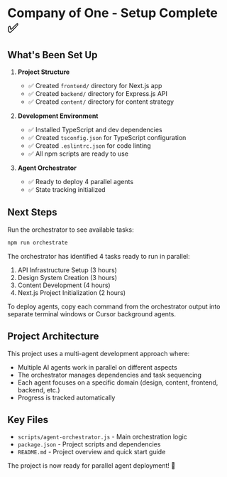 # Company of One - Setup Complete ✅

## What's Been Set Up

1. **Project Structure**
   - ✅ Created `frontend/` directory for Next.js app
   - ✅ Created `backend/` directory for Express.js API
   - ✅ Created `content/` directory for content strategy

2. **Development Environment**
   - ✅ Installed TypeScript and dev dependencies
   - ✅ Created `tsconfig.json` for TypeScript configuration
   - ✅ Created `.eslintrc.json` for code linting
   - ✅ All npm scripts are ready to use

3. **Agent Orchestrator**
   - ✅ Ready to deploy 4 parallel agents
   - ✅ State tracking initialized

## Next Steps

Run the orchestrator to see available tasks:
```bash
npm run orchestrate
```

The orchestrator has identified 4 tasks ready to run in parallel:
1. API Infrastructure Setup (3 hours)
2. Design System Creation (3 hours)  
3. Content Development (4 hours)
4. Next.js Project Initialization (2 hours)

To deploy agents, copy each command from the orchestrator output into separate terminal windows or Cursor background agents.

## Project Architecture

This project uses a multi-agent development approach where:
- Multiple AI agents work in parallel on different aspects
- The orchestrator manages dependencies and task sequencing
- Each agent focuses on a specific domain (design, content, frontend, backend, etc.)
- Progress is tracked automatically

## Key Files

- `scripts/agent-orchestrator.js` - Main orchestration logic
- `package.json` - Project scripts and dependencies
- `README.md` - Project overview and quick start guide

The project is now ready for parallel agent deployment! 🚀 